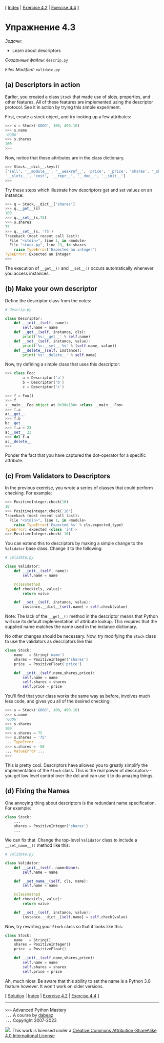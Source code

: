 \[ [Index](index.md) | [Exercise 4.2](ex4_2.md) | [Exercise 4.4](ex4_4.md) \]

# Упражнение 4.3

*Задачи:*

- Learn about descriptors

*Созданные файлы:* `descrip.py`

*Files Modified:* `validate.py`

## (a) Descriptors in action

Earlier, you created a class `Stock` that made use of
slots, properties, and other features.   All of these features
are implemented using the descriptor protocol.  See it in
action by trying this simple experiment.

First, create a stock object, and try looking up a few attributes:

```python
>>> s = Stock('GOOG', 100, 490.10)
>>> s.name
'GOOG'
>>> s.shares
100
>>>
```

Now, notice that these attributes are in the class dictionary.

```python
>>> Stock.__dict__.keys()
['sell', '__module__', '__weakref__', 'price', '_price', 'shares', '_shares',
'__slots__', 'cost', '__repr__', '__doc__', '__init__']
>>> 
```

Try these steps which illustrate how descriptors get and set values on an instance:

```python
>>> q = Stock.__dict__['shares']
>>> q.__get__(s)
100
>>> q.__set__(s,75)
>>> s.shares
75
>>> q.__set__(s, '75')
Traceback (most recent call last):
  File "<stdin>", line 1, in <module>
  File "stock.py", line 23, in shares
    raise TypeError('Expected an integer')
TypeError: Expected an integer
>>>
```

The execution of `__get__()` and `__set__()` occurs automatically whenever you access instances.


## (b) Make your own descriptor

Define the descriptor class from the notes:

```python
# descrip.py

class Descriptor:
    def __init__(self, name):
        self.name = name
    def __get__(self, instance, cls):
        print('%s:__get__' % self.name)
    def __set__(self, instance, value):
        print('%s:__set__ %s' % (self.name, value))
    def __delete__(self, instance):
        print('%s:__delete__' % self.name)
```

Now, try defining a simple class that uses this descriptor:

```python
>>> class Foo:
        a = Descriptor('a')
        b = Descriptor('b')
        c = Descriptor('c')

>>> f = Foo()
>>> f
<__main__.Foo object at 0x38e130> <class __main__.Foo>
>>> f.a
a:__get__
>>> f.b
b:__get__
>>> f.a = 23
a:__set__ 23
>>> del f.a
a:__delete__
>>>
```

Ponder the fact that you have captured the dot-operator for a
specific attribute.

## (c) From Validators to Descriptors

In the previous exercise, you wrote a series of classes that could perform checking.
For example:

```python
>>> PositiveInteger.check(10)
10
>>> PositiveInteger.check('10')
Traceback (most recent call last):
  File "<stdin>", line 1, in <module>
    raise TypeError('Expected %s' % cls.expected_type)
TypeError: expected <class 'int'>
>>> PositiveInteger.check(-10)
```

You can extend this to descriptors by making a simple change to the `Validator` base
class.  Change it to the following:

```python
# validate.py

class Validator:
    def __init__(self, name):
        self.name = name

    @classmethod
    def check(cls, value):
        return value

    def __set__(self, instance,	value):
        instance.__dict__[self.name] = self.check(value)
```

Note: The lack of the `__get__()` method in the descriptor means that
Python will use its default implementation of attribute lookup.  This
requires that the supplied name matches the name used in the instance
dictionary.

No other changes should be necessary.   Now, try modifying the `Stock` class to
use the validators as descriptors like this:

```python
class Stock:
    name   = String('name')
    shares = PositiveInteger('shares')
    price  = PositiveFloat('price')

    def __init__(self,name,shares,price):
        self.name = name
        self.shares = shares
        self.price = price
```

You'll find that your class works the same way as before, involves much
less code, and gives you all of the desired checking:

```python
>>> s = Stock('GOOG', 100, 490.10)
>>> s.name
'GOOG'
>>> s.shares
100
>>> s.shares = 75
>>> s.shares = '75'
... TypeError ...
>>> s.shares = -50
... ValueError ...
>>>
```

This is pretty cool.  Descriptors have allowed you to greatly simplify the implementation
of the `Stock` class.  This is the real power of descriptors--you get low level control
over the dot and can use it to do amazing things.

## (d) Fixing the Names

One annoying thing about descriptors is the redundant name specification. For example:

```python
class Stock:
    ...
    shares = PositiveInteger('shares')
    ...
```

We can fix that.  Change the top-level `Validator` class to include a `__set_name__()` method
like this:

```python
# validate.py

class Validator:
    def __init__(self, name=None):
        self.name = name

    def __set_name__(self, cls, name):
        self.name = name

    @classmethod
    def check(cls, value):
        return value

    def __set__(self, instance,	value):
        instance.__dict__[self.name] = self.check(value)
```

Now, try rewriting your `Stock` class so that it looks like this:

```python
class Stock:
    name   = String()
    shares = PositiveInteger()
    price  = PositiveFloat()

    def __init__(self,name,shares,price):
        self.name = name
        self.shares = shares
        self.price = price
```

Ah, much nicer.   Be aware that this ability to set the name is a Python 3.6
feature however.  It won't work on older versions.

\[ [Solution](soln4_3.md) | [Index](index.md) | [Exercise 4.2](ex4_2.md) | [Exercise 4.4](ex4_4.md) \]

----
`>>>` Advanced Python Mastery  
`...` A course by [dabeaz](https://www.dabeaz.com)  
`...` Copyright 2007-2023  

![](https://i.creativecommons.org/l/by-sa/4.0/88x31.png). This work is licensed under a [Creative Commons Attribution-ShareAlike 4.0 International License](http://creativecommons.org/licenses/by-sa/4.0/)
